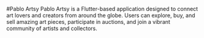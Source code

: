 #Pablo Artsy
Pablo Artsy is a Flutter-based application designed to connect art lovers and creators from around the globe. Users can explore, buy, and sell amazing art pieces, participate in auctions, and join a vibrant community of artists and collectors.

